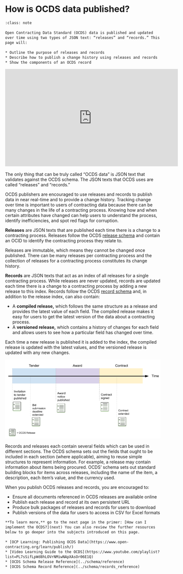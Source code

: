 # How is OCDS data published?

```{admonition} Objectives
:class: note

Open Contracting Data Standard (OCDS) data is published and updated over time using two types of JSON text: “releases” and “records.” This page will:

* Outline the purpose of releases and records
* Describe how to publish a change history using releases and records
* Show the components of an OCDS record
```

<div class="video-wrapper">
<iframe width="560" height="315" src="https://www.youtube-nocookie.com/embed/OeDCLMWlY_U" title="Introducing releases and records" frameborder="0" allow="accelerometer; autoplay; clipboard-write; encrypted-media; gyroscope; picture-in-picture" allowfullscreen></iframe>
</div>

The only thing that can be truly called “OCDS data” is JSON text that validates against the OCDS schema. The JSON texts that OCDS uses are called “releases” and “records.”

OCDS publishers are encouraged to use releases and records to publish data in near real-time and to provide a change history. Tracking change over time is important to users of contracting data because there can be many changes in the life of a contracting process. Knowing how and when certain attributes have changed can help users to understand the process, identify inefficiencies, and spot red flags for corruption.

**Releases** are JSON texts that are published each time there is a change to a contracting process. Releases follow the OCDS [release schema](../schema/reference) and contain an OCID to identify the contracting process they relate to.

Releases are immutable, which means they cannot be changed once published. There can be many releases per contracting process and the collection of releases for a contracting process constitutes its change history.

**Records** are JSON texts that act as an index of all releases for a single contracting process. While releases are never updated, records are updated each time there is a change to a contracting process by adding a new release to this index. Records follow the OCDS [record schema](../schema/records_reference) and, in addition to the release index, can also contain:

* A **compiled release,** which follows the same structure as a release and provides the latest value of each field. The compiled release makes it easy for users to get the latest version of the data about a contracting process.
* A **versioned release,** which contains a history of changes for each field and allows users to see how a particular field has changed over time.

Each time a new release is published it is added to the index, the compiled release is updated with the latest values, and the versioned release is updated with any new changes.

![Contracting Process with releases](../_static/png/changehistory_process2.png)

Records and releases each contain several fields which can be used in different sections. The OCDS schema sets out the fields that ought to be included in each section (where applicable), aiming to reuse simple structures to represent information. For example, a release may contain information about items being procured. OCDS’ schema sets out standard building blocks for items across releases, including the name of the item, a description, each item’s value, and the currency used.

When you publish OCDS releases and records, you are encouraged to:

* Ensure all documents referenced in OCDS releases are available online
* Publish each release and record at its own persistent URL
* Produce bulk packages of releases and records for users to download
* Publish versions of the data for users to access in CSV for Excel formats

```{note}
**To learn more,** go to the next page in the primer: [How can I implement the OCDS?](next) You can also review the further resources below to go deeper into the subjects introduced on this page.

* [OCP Learning: Publishing OCDS Data](https://www.open-contracting.org/learn/publish/)
* [Video Learning Guide to the OCDS](https://www.youtube.com/playlist?list=PL7sSifLpWd8hLOVrNMiwNApXAsOr06E1Q)
* [OCDS Schema Release Reference](../schema/reference)
* [OCDS Schema Record Reference](../schema/records_reference)
```
